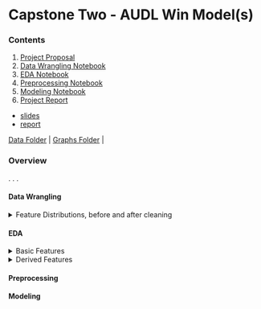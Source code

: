 # Capstone Two - AUDL Win Model(s)

### Contents

 1. [Project Proposal](/Capstone%20Two/propsal.pdf)
 2. [Data Wrangling Notebook](/Capstone%20Two/7.6_Wrangling.ipynb)
 3. [EDA Notebook](/Capstone%20Two/11.5_EDA.ipynb)
 4. [Preprocessing Notebook](/Capstone%20Two/16.3_Preprocessing-Training.ipynb)
 5. [Modeling Notebook](/Capstone%20Two/18.3_Modeling.ipynb.ipynb)
 6. [Project Report](/Capstone%20Two/Report)
   - [slides](/Capstone%20Two/Report/slides.pdf)
   - [report](/Capstone%20Two/Report/report.pdf)
   
[Data Folder](/Capstone%20Two/data/) | [Graphs Folder](/Capstone%20Two/graphs/) | 
   
### Overview

. . .


#### Data Wrangling

<details><summary>Feature Distributions, before and after cleaning</summary>

![C2-1](/Capstone%20Two/graphs/data_cleaning/initial_distributions.png "Feature distributions after data collection") 

![C2-2](/Capstone%20Two/graphs/data_cleaning/clean_1_distributions.png "Feature distributions after data cleaning") 

</details>

#### EDA

<details><summary>Basic Features</summary>

![C2-3](/Capstone%20Two/graphs/EDA/basic_features_corr_heatmap.png "Correlation Heat Map") 
![C2-4](/Capstone%20Two/graphs/EDA/basic_features_hist_vs_margin.png "Features vs home margin") 
![C2-5](/Capstone%20Two/graphs/EDA/basic_features_hist_vs_win.png "Features vs home win chance") 

</details>

<details><summary>Derived Features</summary>

![C2-3](/Capstone%20Two/graphs/EDA/derived_features_corr_heatmap.png "Correlation Heat Map") 
![C2-4](/Capstone%20Two/graphs/EDA/derived_features_hist_vs_margin.png "Features vs home margin") 
![C2-5](/Capstone%20Two/graphs/EDA/derived_features_hist_vs_win.png "Features vs home win chance") 

</details>

#### Preprocessing

#### Modeling



